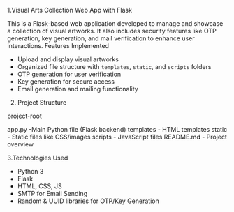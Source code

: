 1.Visual Arts Collection Web App with Flask

This is a Flask-based web application developed to manage and showcase a collection of visual artworks. It also includes security features like OTP generation, key generation, and mail verification to enhance user interactions.
 Features Implemented

- Upload and display visual artworks
-  Organized file structure with `templates`, `static`, and `scripts` folders
- OTP generation for user verification
- Key generation for secure access
- Email generation and mailing functionality

 2. Project Structure

project-root

 app.py -Main Python file (Flask backend)
 templates  - HTML templates
 static -  Static files like CSS/images
scripts - JavaScript files
README.md - Project overview

3.Technologies Used

- Python 3
- Flask
- HTML, CSS, JS
- SMTP for Email Sending
- Random & UUID libraries for OTP/Key Generation
